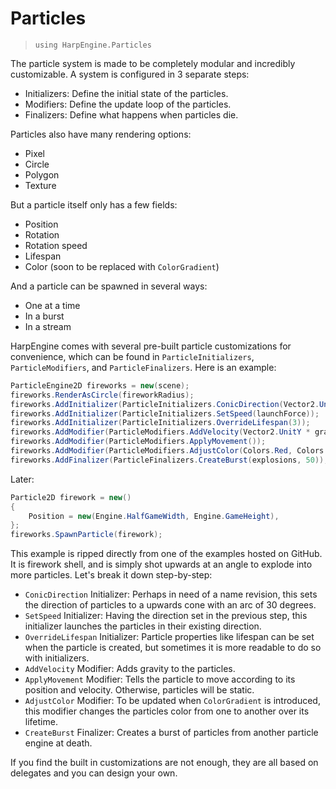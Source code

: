 # Particles
> `using HarpEngine.Particles`

The particle system is made to be completely modular and incredibly customizable. A system is configured in 3 separate steps:
- Initializers: Define the initial state of the particles.
- Modifiers: Define the update loop of the particles.
- Finalizers: Define what happens when particles die.

Particles also have many rendering options:
- Pixel
- Circle
- Polygon
- Texture

But a particle itself only has a few fields:
- Position
- Rotation
- Rotation speed
- Lifespan
- Color (soon to be replaced with `ColorGradient`)

And a particle can be spawned in several ways:
- One at a time
- In a burst
- In a stream

HarpEngine comes with several pre-built particle customizations for convenience, which can be found in `ParticleInitializers`, `ParticleModifiers`, and `ParticleFinalizers`. Here is an example:

```csharp
ParticleEngine2D fireworks = new(scene);
fireworks.RenderAsCircle(fireworkRadius);
fireworks.AddInitializer(ParticleInitializers.ConicDirection(Vector2.UnitY, 15));
fireworks.AddInitializer(ParticleInitializers.SetSpeed(launchForce));
fireworks.AddInitializer(ParticleInitializers.OverrideLifespan(3));
fireworks.AddModifier(ParticleModifiers.AddVelocity(Vector2.UnitY * gravity));
fireworks.AddModifier(ParticleModifiers.ApplyMovement());
fireworks.AddModifier(ParticleModifiers.AdjustColor(Colors.Red, Colors.White, Curves.Linear));
fireworks.AddFinalizer(ParticleFinalizers.CreateBurst(explosions, 50));
```

Later:

```csharp
Particle2D firework = new()
{
	Position = new(Engine.HalfGameWidth, Engine.GameHeight),
};
fireworks.SpawnParticle(firework);
```

This example is ripped directly from one of the examples hosted on GitHub. It is firework shell, and is simply shot upwards at an angle to explode into more particles. Let's break it down step-by-step:
- `ConicDirection` Initializer: Perhaps in need of a name revision, this sets the direction of particles to a upwards cone with an arc of 30 degrees.
- `SetSpeed` Initializer: Having the direction set in the previous step, this initializer launches the particles in their existing direction.
- `OverrideLifespan` Initializer: Particle properties like lifespan can be set when the particle is created, but sometimes it is more readable to do so with initializers.
- `AddVelocity` Modifier: Adds gravity to the particles.
- `ApplyMovement` Modifier: Tells the particle to move according to its position and velocity. Otherwise, particles will be static.
- `AdjustColor` Modifier: To be updated when `ColorGradient` is introduced, this modifier changes the particles color from one to another over its lifetime.
- `CreateBurst` Finalizer: Creates a burst of particles from another particle engine at death.

If you find the built in customizations are not enough, they are all based on delegates and you can design your own.